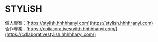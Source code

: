 # STYLiSH

個人專案：[https://stylish.hhhhhanyi.com](https://stylish.hhhhhanyi.com)<br>
合作專案：[https://collaborativestylish.hhhhhanyi.com/](https://collaborativestylish.hhhhhanyi.com/)
